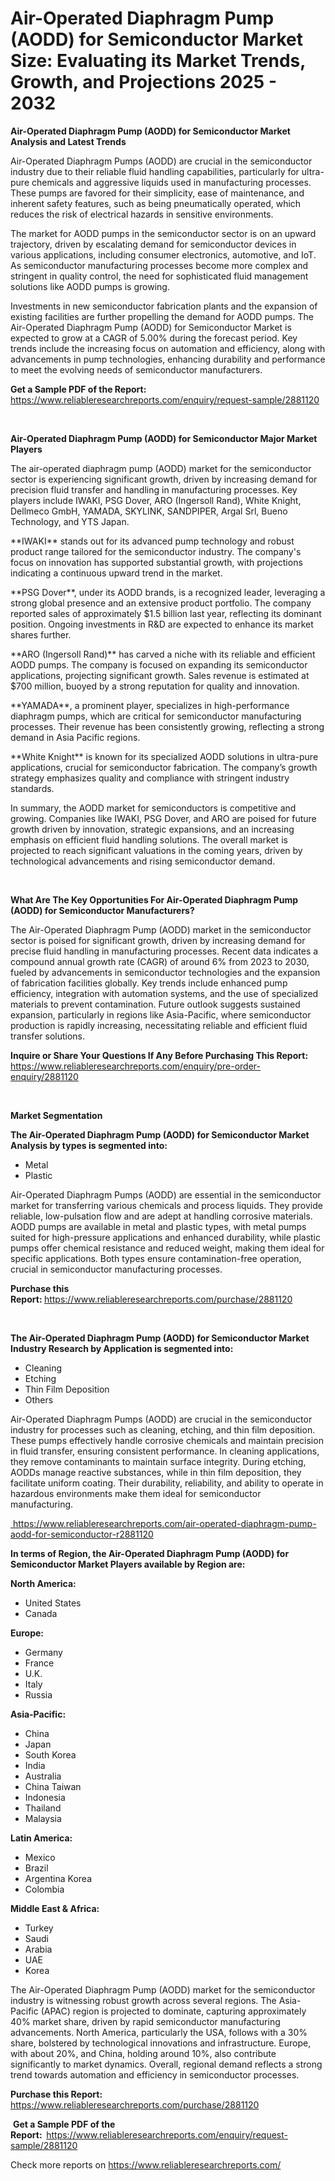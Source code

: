 <p><h1>Air-Operated Diaphragm Pump (AODD) for Semiconductor Market Size: Evaluating its Market Trends, Growth, and Projections 2025 - 2032</h1></p><p><strong>Air-Operated Diaphragm Pump (AODD) for Semiconductor Market Analysis and Latest Trends</strong></p>
<p><p>Air-Operated Diaphragm Pumps (AODD) are crucial in the semiconductor industry due to their reliable fluid handling capabilities, particularly for ultra-pure chemicals and aggressive liquids used in manufacturing processes. These pumps are favored for their simplicity, ease of maintenance, and inherent safety features, such as being pneumatically operated, which reduces the risk of electrical hazards in sensitive environments.</p><p>The market for AODD pumps in the semiconductor sector is on an upward trajectory, driven by escalating demand for semiconductor devices in various applications, including consumer electronics, automotive, and IoT. As semiconductor manufacturing processes become more complex and stringent in quality control, the need for sophisticated fluid management solutions like AODD pumps is growing.</p><p>Investments in new semiconductor fabrication plants and the expansion of existing facilities are further propelling the demand for AODD pumps. The Air-Operated Diaphragm Pump (AODD) for Semiconductor Market is expected to grow at a CAGR of 5.00% during the forecast period. Key trends include the increasing focus on automation and efficiency, along with advancements in pump technologies, enhancing durability and performance to meet the evolving needs of semiconductor manufacturers.</p></p>
<p><strong>Get a Sample PDF of the Report:&nbsp;</strong> <a href="https://www.reliableresearchreports.com/enquiry/request-sample/2881120?utm_campaign=2042&utm_medium=2&utm_source=Github&utm_content=ia&utm_term=12032025&utm_id=air-operated-diaphragm-pump-aodd-for-semiconductor">https://www.reliableresearchreports.com/enquiry/request-sample/2881120</a></p>
<p>&nbsp;</p>
<p><strong>Air-Operated Diaphragm Pump (AODD) for Semiconductor Major Market Players</strong></p>
<p><p>The air-operated diaphragm pump (AODD) market for the semiconductor sector is experiencing significant growth, driven by increasing demand for precision fluid transfer and handling in manufacturing processes. Key players include IWAKI, PSG Dover, ARO (Ingersoll Rand), White Knight, Dellmeco GmbH, YAMADA, SKYLINK, SANDPIPER, Argal Srl, Bueno Technology, and YTS Japan.</p><p>**IWAKI** stands out for its advanced pump technology and robust product range tailored for the semiconductor industry. The company's focus on innovation has supported substantial growth, with projections indicating a continuous upward trend in the market.</p><p>**PSG Dover**, under its AODD brands, is a recognized leader, leveraging a strong global presence and an extensive product portfolio. The company reported sales of approximately $1.5 billion last year, reflecting its dominant position. Ongoing investments in R&D are expected to enhance its market shares further.</p><p>**ARO (Ingersoll Rand)** has carved a niche with its reliable and efficient AODD pumps. The company is focused on expanding its semiconductor applications, projecting significant growth. Sales revenue is estimated at $700 million, buoyed by a strong reputation for quality and innovation.</p><p>**YAMADA**, a prominent player, specializes in high-performance diaphragm pumps, which are critical for semiconductor manufacturing processes. Their revenue has been consistently growing, reflecting a strong demand in Asia Pacific regions.</p><p>**White Knight** is known for its specialized AODD solutions in ultra-pure applications, crucial for semiconductor fabrication. The company’s growth strategy emphasizes quality and compliance with stringent industry standards.</p><p>In summary, the AODD market for semiconductors is competitive and growing. Companies like IWAKI, PSG Dover, and ARO are poised for future growth driven by innovation, strategic expansions, and an increasing emphasis on efficient fluid handling solutions. The overall market is projected to reach significant valuations in the coming years, driven by technological advancements and rising semiconductor demand.</p></p>
<p>&nbsp;</p>
<p><strong>What Are The Key Opportunities For Air-Operated Diaphragm Pump (AODD) for Semiconductor Manufacturers?</strong></p>
<p><p>The Air-Operated Diaphragm Pump (AODD) market in the semiconductor sector is poised for significant growth, driven by increasing demand for precise fluid handling in manufacturing processes. Recent data indicates a compound annual growth rate (CAGR) of around 6% from 2023 to 2030, fueled by advancements in semiconductor technologies and the expansion of fabrication facilities globally. Key trends include enhanced pump efficiency, integration with automation systems, and the use of specialized materials to prevent contamination. Future outlook suggests sustained expansion, particularly in regions like Asia-Pacific, where semiconductor production is rapidly increasing, necessitating reliable and efficient fluid transfer solutions.</p></p>
<p><strong>Inquire or Share Your Questions If Any Before Purchasing This Report:</strong> <a href="https://www.reliableresearchreports.com/enquiry/pre-order-enquiry/2881120?utm_campaign=2042&utm_medium=2&utm_source=Github&utm_content=ia&utm_term=12032025&utm_id=air-operated-diaphragm-pump-aodd-for-semiconductor">https://www.reliableresearchreports.com/enquiry/pre-order-enquiry/2881120</a></p>
<p>&nbsp;</p>
<p><strong>Market Segmentation</strong></p>
<p><strong>The Air-Operated Diaphragm Pump (AODD) for Semiconductor Market Analysis by types is segmented into:</strong></p>
<p><ul><li> Metal</li><li>Plastic</li></ul></p>
<p><p>Air-Operated Diaphragm Pumps (AODD) are essential in the semiconductor market for transferring various chemicals and process liquids. They provide reliable, low-pulsation flow and are adept at handling corrosive materials. AODD pumps are available in metal and plastic types, with metal pumps suited for high-pressure applications and enhanced durability, while plastic pumps offer chemical resistance and reduced weight, making them ideal for specific applications. Both types ensure contamination-free operation, crucial in semiconductor manufacturing processes.</p></p>
<p><strong>Purchase this Report:&nbsp;</strong><a href="https://www.reliableresearchreports.com/purchase/2881120?utm_campaign=2042&utm_medium=2&utm_source=Github&utm_content=ia&utm_term=12032025&utm_id=air-operated-diaphragm-pump-aodd-for-semiconductor">https://www.reliableresearchreports.com/purchase/2881120</a></p>
<p>&nbsp;</p>
<p><strong>The Air-Operated Diaphragm Pump (AODD) for Semiconductor Market Industry Research by Application is segmented into:</strong></p>
<p><ul><li>Cleaning</li><li>Etching</li><li>Thin Film Deposition</li><li>Others</li></ul></p>
<p><p>Air-Operated Diaphragm Pumps (AODD) are crucial in the semiconductor industry for processes such as cleaning, etching, and thin film deposition. These pumps effectively handle corrosive chemicals and maintain precision in fluid transfer, ensuring consistent performance. In cleaning applications, they remove contaminants to maintain surface integrity. During etching, AODDs manage reactive substances, while in thin film deposition, they facilitate uniform coating. Their durability, reliability, and ability to operate in hazardous environments make them ideal for semiconductor manufacturing.</p></p>
<p><a href="https://www.reliableresearchreports.com/air-operated-diaphragm-pump-aodd-for-semiconductor-r2881120?utm_campaign=2042&utm_medium=2&utm_source=Github&utm_content=ia&utm_term=12032025&utm_id=air-operated-diaphragm-pump-aodd-for-semiconductor">&nbsp;https://www.reliableresearchreports.com/air-operated-diaphragm-pump-aodd-for-semiconductor-r2881120</a></p>
<p><strong>In terms of Region, the Air-Operated Diaphragm Pump (AODD) for Semiconductor Market Players available by Region are:</strong></p>
<p>
    <p> <strong> North America: </strong>
        <ul>
            <li>United States</li>
            <li>Canada</li>
        </ul>
        </p> 
    <p> <strong> Europe: </strong>
        <ul>
            <li>Germany</li>
            <li>France</li>
            <li>U.K.</li>
            <li>Italy</li>
            <li>Russia</li>
        </ul>
        </p> 
    <p> <strong> Asia-Pacific: </strong>
        <ul>
            <li>China</li>
            <li>Japan</li>
            <li>South Korea</li>
            <li>India</li>
            <li>Australia</li>
            <li>China Taiwan</li>
            <li>Indonesia</li>
            <li>Thailand</li>
            <li>Malaysia</li>
        </ul>
        </p> 
    <p> <strong> Latin America: </strong>
        <ul>
            <li>Mexico</li>
            <li>Brazil</li>
            <li>Argentina Korea</li>
            <li>Colombia</li>
        </ul>
        </p> 
    <p> <strong> Middle East & Africa: </strong>
        <ul>
            <li>Turkey</li>
            <li>Saudi</li>
            <li>Arabia</li>
            <li>UAE</li>
            <li>Korea</li>
        </ul>
    </p>
    </p>
<p><p>The Air-Operated Diaphragm Pump (AODD) market for the semiconductor industry is witnessing robust growth across several regions. The Asia-Pacific (APAC) region is projected to dominate, capturing approximately 40% market share, driven by rapid semiconductor manufacturing advancements. North America, particularly the USA, follows with a 30% share, bolstered by technological innovations and infrastructure. Europe, with about 20%, and China, holding around 10%, also contribute significantly to market dynamics. Overall, regional demand reflects a strong trend towards automation and efficiency in semiconductor processes.</p></p>
<p><strong>Purchase this Report: </strong><a href="https://www.reliableresearchreports.com/purchase/2881120?utm_campaign=2042&utm_medium=2&utm_source=Github&utm_content=ia&utm_term=12032025&utm_id=air-operated-diaphragm-pump-aodd-for-semiconductor">https://www.reliableresearchreports.com/purchase/2881120</a></p>
<p>&nbsp;<strong>Get a Sample PDF of the Report:&nbsp;&nbsp;</strong><a href="https://www.reliableresearchreports.com/enquiry/request-sample/2881120?utm_campaign=2042&utm_medium=2&utm_source=Github&utm_content=ia&utm_term=12032025&utm_id=air-operated-diaphragm-pump-aodd-for-semiconductor">https://www.reliableresearchreports.com/enquiry/request-sample/2881120</a></p>
<p><strong></strong></p>
<p>Check more reports on <a href="https://www.reliableresearchreports.com/?utm_campaign=2042&utm_medium=2&utm_source=Github&utm_content=ia&utm_term=12032025&utm_id=air-operated-diaphragm-pump-aodd-for-semiconductor">https://www.reliableresearchreports.com/</a></p>